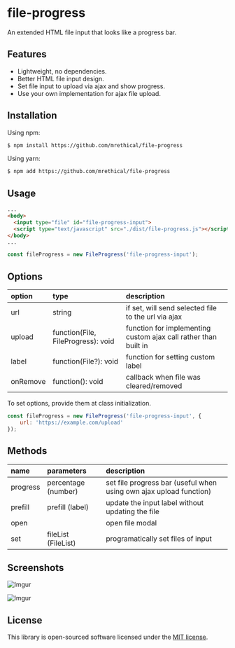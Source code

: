 # file-progress

An extended HTML file input that looks like a progress bar.

## Features

- Lightweight, no dependencies.
- Better HTML file input design.
- Set file input to upload via ajax and show progress.
- Use your own implementation for ajax file upload.

## Installation

Using npm:

```bash
$ npm install https://github.com/mrethical/file-progress
```

Using yarn:

```bash
$ npm add https://github.com/mrethical/file-progress
```

## Usage
```html
...
<body>
  <input type="file" id="file-progress-input">
  <script type="text/javascript" src="./dist/file-progress.js"></script>
</body>
...
```
```javascript
const fileProgress = new FileProgress('file-progress-input');
```

## Options

| option   | type                               | description                                                     |
| :------- | :--------------------------------- | :-------------------------------------------------------------- |
| url      | string                             | if set, will send selected file to the url via ajax             |
| upload   | function(File, FileProgress): void | function for implementing custom ajax call rather than built in |
| label    | function(File?): void              | function for setting custom label                               |
| onRemove | function(): void                   | callback when file was cleared/removed                          |

To set options, provide them at class initialization.
```javascript
const fileProgress = new FileProgress('file-progress-input', {
    url: 'https://example.com/upload'
});
```
## Methods

| name     | parameters          | description                                                        |
| :------- | :------------------ | :----------------------------------------------------------------- |
| progress | percentage (number) | set file progress bar (useful when using own ajax upload function) |
| prefill  | prefill (label)     | update the input label without updating the file                   |
| open     |                     | open file modal                                                    |
| set      | fileList (FileList) | programatically set files of input                                 |

## Screenshots

![Imgur](https://i.imgur.com/1MdowPf.jpg?cache_reload_count=1)

![Imgur](https://i.imgur.com/tL7jmxv.jpg)

## License
This library is open-sourced software licensed under the [MIT license](http://opensource.org/licenses/MIT).

